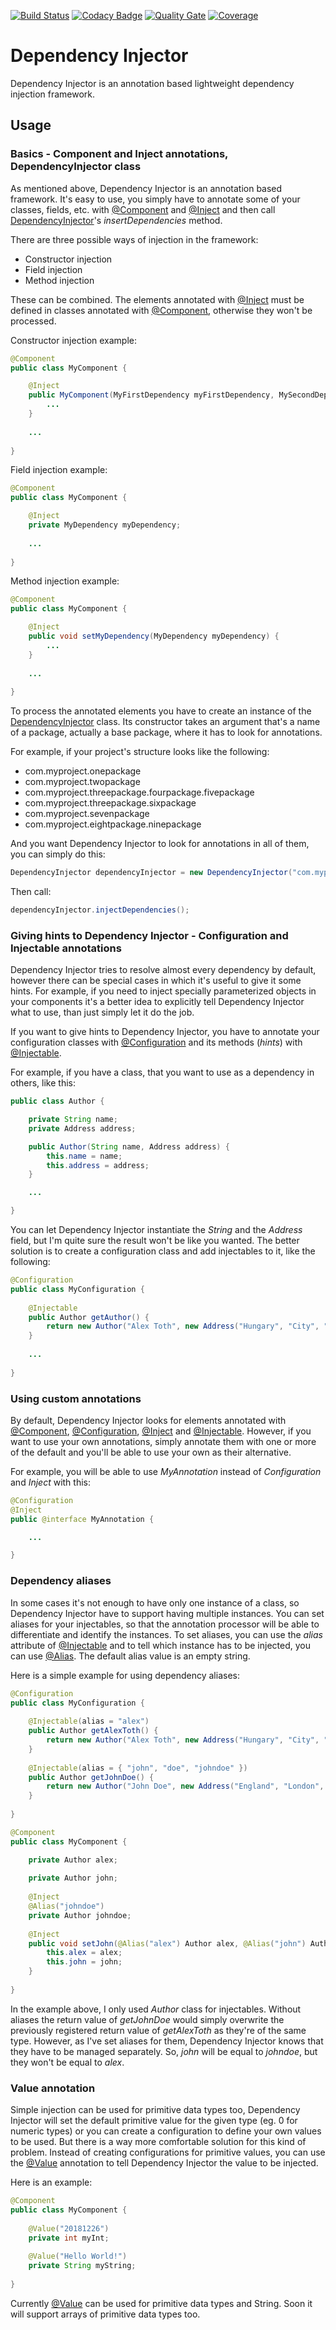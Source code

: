 [![Build Status](https://travis-ci.com/tothalex95/dependency-injector.svg?branch=master)](https://travis-ci.com/tothalex95/dependency-injector)
[![Codacy Badge](https://api.codacy.com/project/badge/Grade/eb1f724b5360443e9687c84b49f18f1e)](https://www.codacy.com/project/tothalex95/dependency-injector/dashboard?utm_source=github.com&amp;utm_medium=referral&amp;utm_content=tothalex95/dependency-injector&amp;utm_campaign=Badge_Grade_Dashboard)
[![Quality Gate](https://sonarcloud.io/api/project_badges/measure?project=hu.alextoth%3Adependency-injector&metric=alert_status)](https://sonarcloud.io/dashboard?id=hu.alextoth%3Adependency-injector)
[![Coverage](https://sonarcloud.io/api/project_badges/measure?project=hu.alextoth%3Adependency-injector&metric=coverage)](https://sonarcloud.io/dashboard?id=hu.alextoth%3Adependency-injector)

# Dependency Injector

Dependency Injector is an annotation based lightweight dependency injection framework.

## Usage

### Basics - Component and Inject annotations, DependencyInjector class

As mentioned above, Dependency Injector is an annotation based framework. It's easy to use, you simply have to annotate some of your classes, fields, etc. with [@Component](https://github.com/tothalex95/dependency-injector/blob/master/src/main/java/hu/alextoth/injector/annotation/Component.java) and [@Inject](https://github.com/tothalex95/dependency-injector/blob/master/src/main/java/hu/alextoth/injector/annotation/Inject.java) and then call [DependencyInjector](https://github.com/tothalex95/dependency-injector/blob/master/src/main/java/hu/alextoth/injector/DependencyInjector.java)'s *insertDependencies* method.

There are three possible ways of injection in the framework:

* Constructor injection
* Field injection
* Method injection

These can be combined. The elements annotated with [@Inject](https://github.com/tothalex95/dependency-injector/blob/master/src/main/java/hu/alextoth/injector/annotation/Inject.java) must be defined in classes annotated with [@Component](https://github.com/tothalex95/dependency-injector/blob/master/src/main/java/hu/alextoth/injector/annotation/Component.java), otherwise they won't be processed.

Constructor injection example:

```java
@Component
public class MyComponent {

	@Inject
	public MyComponent(MyFirstDependency myFirstDependency, MySecondDependency mySecondDependency, ...) {
		...
	}
	
	...
	
}
```

Field injection example:

```java
@Component
public class MyComponent {

	@Inject
	private MyDependency myDependency;
	
	...
	
}
```

Method injection example:

```java
@Component
public class MyComponent {

	@Inject
	public void setMyDependency(MyDependency myDependency) {
		...
	}
	
	...
	
}
```

To process the annotated elements you have to create an instance of the [DependencyInjector](https://github.com/tothalex95/dependency-injector/blob/master/src/main/java/hu/alextoth/injector/DependencyInjector.java) class. Its constructor takes an argument that's a name of a package, actually a base package, where it has to look for annotations.

For example, if your project's structure looks like the following:

* com.myproject.onepackage
* com.myproject.twopackage
* com.myproject.threepackage.fourpackage.fivepackage
* com.myproject.threepackage.sixpackage
* com.myproject.sevenpackage
* com.myproject.eightpackage.ninepackage

And you want Dependency Injector to look for annotations in all of them, you can simply do this:

```java
DependencyInjector dependencyInjector = new DependencyInjector("com.myproject");
```

Then call:

```java
dependencyInjector.injectDependencies();
```

### Giving hints to Dependency Injector - Configuration and Injectable annotations

Dependency Injector tries to resolve almost every dependency by default, however there can be special cases in which it's useful to give it some hints. For example, if you need to inject specially parameterized objects in your components it's a better idea to explicitly tell Dependency Injector what to use, than just simply let it do the job.

If you want to give hints to Dependency Injector, you have to annotate your configuration classes with [@Configuration](https://github.com/tothalex95/dependency-injector/blob/master/src/main/java/hu/alextoth/injector/annotation/Configuration.java) and its methods (*hints*) with [@Injectable](https://github.com/tothalex95/dependency-injector/blob/master/src/main/java/hu/alextoth/injector/annotation/Injectable.java).

For example, if you have a class, that you want to use as a dependency in others, like this:

```java
public class Author {

	private String name;
	private Address address;

	public Author(String name, Address address) {
		this.name = name;
		this.address = address;
	}

	...

}
```

You can let Dependency Injector instantiate the *String* and the *Address* field, but I'm quite sure the result won't be like you wanted. The better solution is to create a configuration class and add injectables to it, like the following:

```java
@Configuration
public class MyConfiguration {
	
	@Injectable
	public Author getAuthor() {
		return new Author("Alex Toth", new Address("Hungary", "City", "Street", 1));
	}
	
	...
	
}
```

### Using custom annotations

By default, Dependency Injector looks for elements annotated with [@Component](https://github.com/tothalex95/dependency-injector/blob/master/src/main/java/hu/alextoth/injector/annotation/Component.java), [@Configuration](https://github.com/tothalex95/dependency-injector/blob/master/src/main/java/hu/alextoth/injector/annotation/Configuration.java), [@Inject](https://github.com/tothalex95/dependency-injector/blob/master/src/main/java/hu/alextoth/injector/annotation/Inject.java) and [@Injectable](https://github.com/tothalex95/dependency-injector/blob/master/src/main/java/hu/alextoth/injector/annotation/Injectable.java). However, if you want to use your own annotations, simply annotate them with one or more of the default and you'll be able to use your own as their alternative.

For example, you will be able to use *MyAnnotation* instead of *Configuration* and *Inject* with this:

```java
@Configuration
@Inject
public @interface MyAnnotation {

	...

}
```

### Dependency aliases

In some cases it's not enough to have only one instance of a class, so Dependency Injector have to support having multiple instances. You can set aliases for your injectables, so that the annotation processor will be able to differentiate and identify the instances. To set aliases, you can use the *alias* attribute of [@Injectable](https://github.com/tothalex95/dependency-injector/blob/master/src/main/java/hu/alextoth/injector/annotation/Injectable.java) and to tell which instance has to be injected, you can use [@Alias](https://github.com/tothalex95/dependency-injector/blob/master/src/main/java/hu/alextoth/injector/annotation/Alias.java). The default alias value is an empty string.

Here is a simple example for using dependency aliases:

```java
@Configuration
public class MyConfiguration {
	
	@Injectable(alias = "alex")
	public Author getAlexToth() {
		return new Author("Alex Toth", new Address("Hungary", "City", "Street", 1));
	}
	
	@Injectable(alias = { "john", "doe", "johndoe" })
	public Author getJohnDoe() {
		return new Author("John Doe", new Address("England", "London", "Street", 1));
	}
	
}

@Component
public class MyComponent {

	private Author alex;
	
	private Author john;
	
	@Inject
	@Alias("johndoe")
	private Author johndoe;
	
	@Inject
	public void setJohn(@Alias("alex") Author alex, @Alias("john") Author john) {
		this.alex = alex;
		this.john = john;
	}
	
}
```

In the example above, I only used *Author* class for injectables. Without aliases the return value of *getJohnDoe* would simply overwrite the previously registered return value of *getAlexToth* as they're of the same type. However, as I've set aliases for them, Dependency Injector knows that they have to be managed separately. So, *john* will be equal to *johndoe*, but they won't be equal to *alex*.

### Value annotation

Simple injection can be used for primitive data types too, Dependency Injector will set the default primitive value for the given type (eg. 0 for numeric types) or you can create a configuration to define your own values to be used. But there is a way more comfortable solution for this kind of problem. Instead of creating configurations for primitive values, you can use the [@Value](https://github.com/tothalex95/dependency-injector/blob/master/src/main/java/hu/alextoth/injector/annotation/Value.java) annotation to tell Dependency Injector the value to be injected.

Here is an example:

```java
@Component
public class MyComponent {
	
	@Value("20181226")
	private int myInt;
	
	@Value("Hello World!")
	private String myString;
	
}
```

Currently [@Value](https://github.com/tothalex95/dependency-injector/blob/master/src/main/java/hu/alextoth/injector/annotation/Value.java) can be used for primitive data types and String. Soon it will support arrays of primitive data types too.
